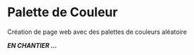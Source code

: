 # Palette de Couleur
Création de page web avec des palettes de couleurs aléatoire

***EN CHANTIER ...***
